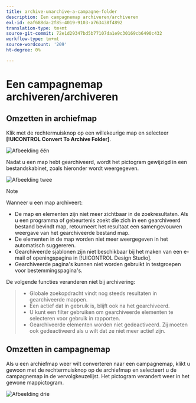```yaml
---
title: archive-unarchive-a-campagne-folder
description: Een campagnemap archiveren/archiveren
exl-id: eaf688da-2f85-4019-9103-a763438f4892
translation-type: tm+mt
source-git-commit: 72e1d29347bd5b77107da1e9c30169cb6490c432
workflow-type: tm+mt
source-wordcount: '209'
ht-degree: 0%

---
```


# Een campagnemap archiveren/archiveren

## Omzetten in archiefmap

Klik met de rechtermuisknop op een willekeurige map en selecteer **[!UICONTROL Convert To Archive Folder]**.

![Afbeelding één](/help/sky/assets/campaign-folders/archive-unarchive-a-campaign-folder/archive-unarchive-a-campaign-folder-1.png)

Nadat u een map hebt gearchiveerd, wordt het pictogram gewijzigd in een bestandskabinet, zoals hieronder wordt weergegeven.

![Afbeelding twee](/help/sky/assets/campaign-folders/archive-unarchive-a-campaign-folder/archive-unarchive-a-campaign-folder-2.png)

>[!NOTE]
>
>Wanneer u een map archiveert:
>
>* De map en elementen zijn niet meer zichtbaar in de zoekresultaten.
   >Als u een programma of gebeurtenis zoekt die zich in een gearchiveerd bestand bevindt
   >map, retourneert het resultaat een samengevouwen weergave van het gearchiveerde bestand
   >map.
>* De elementen in de map worden niet meer weergegeven in het automatisch suggereren.
>* Gearchiveerde sjablonen zijn niet beschikbaar bij het maken van een e-mail
   >of openingspagina in [!UICONTROL Design Studio].
>* Gearchiveerde pagina&#39;s kunnen niet worden gebruikt in testgroepen voor bestemmingspagina&#39;s.

>
>
De volgende functies veranderen niet bij archivering:
>
>* Globale zoekopdracht vindt nog steeds resultaten in gearchiveerde mappen.
>* Een actief dat in gebruik is, blijft ook na het
   >gearchiveerd.
>* U kunt een filter gebruiken om gearchiveerde elementen te selecteren voor gebruik in
   >rapporten.
>* Gearchiveerde elementen worden niet gedeactiveerd. Zij moeten ook
   >gedeactiveerd als u wilt dat ze niet meer actief zijn.

>



## Omzetten in campagnemap

Als u een archiefmap weer wilt converteren naar een campagnemap, klikt u gewoon met de rechtermuisknop op de archiefmap en selecteert u de campagnemap in de vervolgkeuzelijst. Het pictogram verandert weer in het gewone mappictogram.

![Afbeelding drie](/help/sky/assets/campaign-folders/archive-unarchive-a-campaign-folder/archive-unarchive-a-campaign-folder-3.png)
